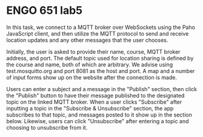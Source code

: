 # ENGO 651 lab5


In this task, we connect to a MQTT broker over WebSockets using the Paho JavaScript client, and then utilize the MQTT protocol to send and receive location updates and any other messages that the user chooses.


Initially, the user is asked to provide their name, course, MQTT broker address, and port. The default topic used for location sharing is defined by the course and name, both of which are arbitrary. We advise using test.mosquitto.org and port 8081 as the host and port. A map and a number of input forms show up on the website after the connection is made. 

Users can enter a subject and a message in the "Publish" section, then click the "Publish" button to have their message published to the designated topic on the linked MQTT broker. When a user clicks "Subscribe" after inputting a topic in the "Subscribe & Unsubscribe" section, the app subscribes to that topic, and messages posted to it show up in the section below. Likewise, users can click "Unsubscribe" after entering a topic and choosing to unsubscribe from it.


